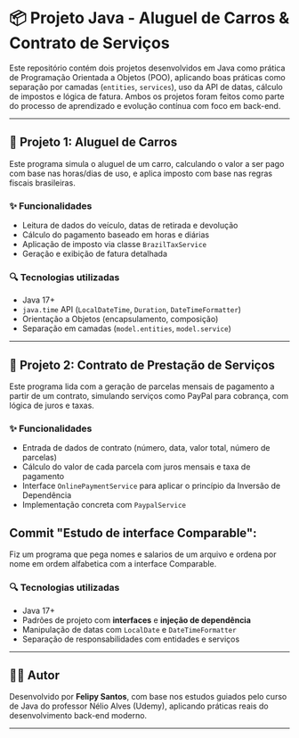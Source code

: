 # 📦 Projeto Java - Aluguel de Carros & Contrato de Serviços

Este repositório contém dois projetos desenvolvidos em Java como prática de Programação Orientada a Objetos (POO), aplicando boas práticas como separação por camadas (`entities`, `services`), uso da API de datas, cálculo de impostos e lógica de fatura. Ambos os projetos foram feitos como parte do processo de aprendizado e evolução contínua com foco em back-end.

---

## 🚗 Projeto 1: Aluguel de Carros

Este programa simula o aluguel de um carro, calculando o valor a ser pago com base nas horas/dias de uso, e aplica imposto com base nas regras fiscais brasileiras.

### ✨ Funcionalidades
- Leitura de dados do veículo, datas de retirada e devolução
- Cálculo do pagamento baseado em horas e diárias
- Aplicação de imposto via classe `BrazilTaxService`
- Geração e exibição de fatura detalhada

### 🔍 Tecnologias utilizadas
- Java 17+
- `java.time` API (`LocalDateTime`, `Duration`, `DateTimeFormatter`)
- Orientação a Objetos (encapsulamento, composição)
- Separação em camadas (`model.entities`, `model.service`)

---

## 📃 Projeto 2: Contrato de Prestação de Serviços

Este programa lida com a geração de parcelas mensais de pagamento a partir de um contrato, simulando serviços como PayPal para cobrança, com lógica de juros e taxas.

### ✨ Funcionalidades
- Entrada de dados de contrato (número, data, valor total, número de parcelas)
- Cálculo do valor de cada parcela com juros mensais e taxa de pagamento
- Interface `OnlinePaymentService` para aplicar o princípio da Inversão de Dependência
- Implementação concreta com `PaypalService`

## Commit "Estudo de interface Comparable": 

Fiz um programa que pega nomes e salarios de um arquivo e ordena por nome em ordem alfabetica com a interface Comparable.

### 🔍 Tecnologias utilizadas
- Java 17+
- Padrões de projeto com **interfaces** e **injeção de dependência**
- Manipulação de datas com `LocalDate` e `DateTimeFormatter`
- Separação de responsabilidades com entidades e serviços

---

## 👨‍💻 Autor

Desenvolvido por **Felipy Santos**, com base nos estudos guiados pelo curso de Java do professor Nélio Alves (Udemy), aplicando práticas reais do desenvolvimento back-end moderno.

---
